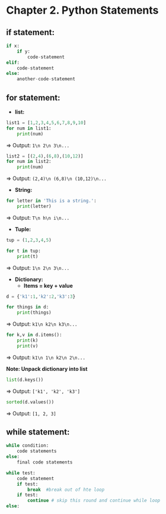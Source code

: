 # Chapter **2.**  Python Statements

## if statement:
```python
if x:
    if y:
        code-statement
elif:
    code-statement
else:
    another-code-statement
```

## for statement:
* **list:**
```python
list1 = [1,2,3,4,5,6,7,8,9,10]
for num in list1:
    print(num)
```
=> Output: `1\n 2\n 3\n...`

```python
list2 = [(2,4),(6,8),(10,12)]
for num in list2:
    print(num)
```
=> Output: `(2,4)\n (6,8)\n (10,12)\n...`

* **String:**
```python
for letter in 'This is a string.':
    print(letter)
```
=> Output: `T\n h\n i\n...`

* **Tuple:**
```python
tup = (1,2,3,4,5)

for t in tup:
    print(t)
```
=> Output: `1\n 2\n 3\n...`

* **Dictionary:**
  * **Items = key + value**
```python
d = {'k1':1,'k2':2,'k3':3}

for things in d:
    print(things)
```
=> Output: `k1\n k2\n k3\n...`

```python
for k,v in d.items():
    print(k)
    print(v)
```
=> Output: `k1\n 1\n k2\n 2\n...`

**Note: Unpack dictionary into list**
```python
list(d.keys())
```
=> Output: `['k1', 'k2', 'k3']`

```python
sorted(d.values())
```
=> Output: `[1, 2, 3]`

## while statement:
```python
while condition:
    code statements
else:
    final code statements
```

```python
while test: 
    code statement
    if test: 
        break  #break out of hte loop
    if test: 
        continue # skip this round and continue while loop
else:
```
